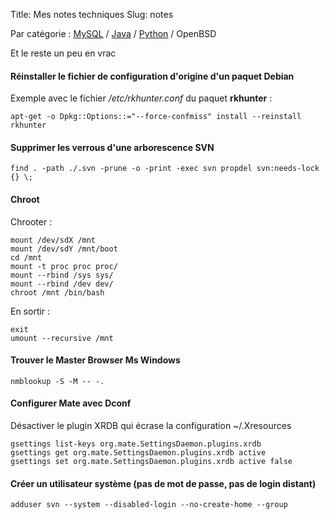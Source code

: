 Title: Mes notes techniques
Slug: notes

Par catégorie : [MySQL](mysql.html) / [Java](java.html) / [Python](python.html) / OpenBSD

Et le reste un peu en vrac <i class="fa fa-thumbs-o-up" aria-hidden="true"></i>

#### <i class="fa fa-angle-double-right" aria-hidden="true"></i>Réinstaller le fichier de configuration d'origine d'un paquet Debian

Exemple avec le fichier */etc/rkhunter.conf* du paquet **rkhunter** :

~~~~{.lang-bash}
apt-get -o Dpkg::Options::="--force-confmiss" install --reinstall rkhunter
~~~~

#### <i class="fa fa-angle-double-right" aria-hidden="true"></i>Supprimer les verrous d'une arborescence SVN

~~~~{.lang-bash}
find . -path ./.svn -prune -o -print -exec svn propdel svn:needs-lock {} \;
~~~~

#### <i class="fa fa-angle-double-right" aria-hidden="true"></i>Chroot

Chrooter :

~~~~{.lang-bash}
mount /dev/sdX /mnt
mount /dev/sdY /mnt/boot
cd /mnt
mount -t proc proc proc/
mount --rbind /sys sys/
mount --rbind /dev dev/
chroot /mnt /bin/bash
~~~~

En sortir :

~~~~{.lang-bash}
exit
umount --recursive /mnt
~~~~

#### <i class="fa fa-angle-double-right" aria-hidden="true"></i>Trouver le Master Browser Ms Windows

~~~~{.lang-bash}
nmblookup -S -M -- -.
~~~~

#### <i class="fa fa-angle-double-right" aria-hidden="true"></i>Configurer Mate avec Dconf

Désactiver le plugin XRDB qui écrase la configuration ~/.Xresources 

~~~~{.lang-bash}
gsettings list-keys org.mate.SettingsDaemon.plugins.xrdb
gsettings get org.mate.SettingsDaemon.plugins.xrdb active
gsettings set org.mate.SettingsDaemon.plugins.xrdb active false
~~~~

#### <i class="fa fa-angle-double-right" aria-hidden="true"></i>Créer un utilisateur système (pas de mot de passe, pas de login distant)

~~~~{.lang-bash}
adduser svn --system --disabled-login --no-create-home --group
~~~~

